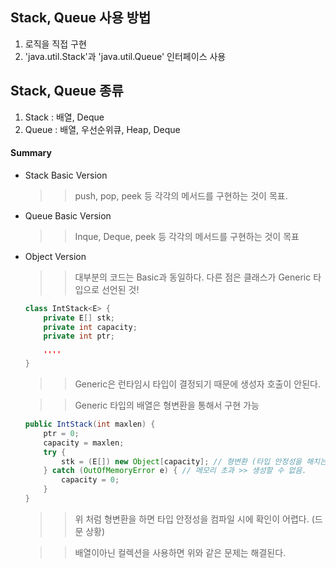 ## Stack, Queue 사용 방법
1. 로직을 직접 구현
2. 'java.util.Stack'과 'java.util.Queue' 인터페이스 사용 

## Stack, Queue 종류
1. Stack : 배열, Deque
2. Queue : 배열, 우선순위큐, Heap, Deque


#### Summary
- Stack Basic Version
    >> push, pop, peek 등 각각의 메서드를 구현하는 것이 목표.

- Queue Basic Version
    >> Inque, Deque, peek 등 각각의 메서드를 구현하는 것이 목표

- Object Version
    >> 대부분의 코드는 Basic과 동일하다. 다른 점은 클래스가 Generic 타입으로 선언된 것!
    ```Java
    class IntStack<E> {
        private E[] stk;
        private int capacity;
        private int ptr;

        ''''
    }
    ```
    >> Generic은 런타임시 타입이 결정되기 때문에 생성자 호출이 안된다.

    >> Generic 타입의 배열은 형변환을 통해서 구현 가능
    ```Java
    public IntStack(int maxlen) {
        ptr = 0;
        capacity = maxlen;
        try {
            stk = (E[]) new Object[capacity]; // 형변환 (타입 안정성을 해치는 지 판단해야함.)
        } catch (OutOfMemoryError e) { // 메모리 초과 >> 생성할 수 없음.
            capacity = 0;
        }
    }
    ```
    >> 위 처럼 형변환을 하면 타입 안정성을 컴파일 시에 확인이 어렵다. (드문 상황)

    >> 배열이아닌 컬렉션을 사용하면 위와 같은 문제는 해결된다.


